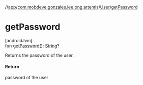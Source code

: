 //[app](../../../index.md)/[com.mobdeve.gonzales.lee.ong.artemis](../index.md)/[User](index.md)/[getPassword](get-password.md)

# getPassword

[androidJvm]\
fun [getPassword](get-password.md)(): [String](https://kotlinlang.org/api/latest/jvm/stdlib/kotlin/-string/index.html)?

Returns the password of the user.

#### Return

password of the user
